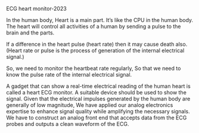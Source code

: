 ECG heart monitor-2023


In the human body, Heart is a main part. It’s like the CPU in the human body. The heart
will control all activities of a human by sending a pulse to the brain and the parts. 


If a difference in the heart pulse (heart rate) then it may cause death also. (Heart rate or pulse
is the process of generation of the internal electrical signal.)

So, we need to monitor the heartbeat rate regularly, So that we need to know the pulse rate
of the internal electrical signal.

A gadget that can show a real-time electrical reading of the human heart is called a heart
ECG monitor. A suitable device should be used to show the signal. Given that the electrical
impulses generated by the human body are generally of low magnitude, We have applied our
analog electronics expertise to enhance signal quality while amplifying the necessary signals.
We have to construct an analog front end that accepts data from the ECG probes and outputs
a clean waveform of the ECG.
